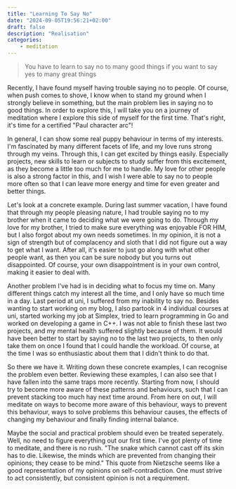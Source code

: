 ```yaml
---
title: "Learning To Say No"
date: "2024-09-05T19:56:21+02:00"
draft: false
description: "Realisation"
categories: 
    - meditation
---
```


> You have to learn to say no to many good things if you want to say yes to many great things

Recently, I have found myself having trouble saying no to people. Of course, when push comes to shove, I know when to stand my ground when I strongly believe in something, but the main problem lies in saying no to good things. In order to explore this, I will take you on a journey of meditation where I explore this side of myself for the first time. That's right, it's time for a certified "Paul character arc"!

In general, I can show some real puppy behaviour in terms of my interests. I'm fascinated by many different facets of life, and my love runs strong through my veins. Through this, I can get excited by things easily. Especially projects, new skills to learn or subjects to study suffer from this excitement, as they become a little too much for me to handle. My love for other people is also a strong factor in this, and I wish I were able to say no to people more often so that I can leave more energy and time for even greater and better things. 

Let's look at a concrete example. During last summer vacation, I have found that through my people pleasing nature, I had trouble saying no to my brother when it came to deciding what we were going to do. Through my love for my brother, I tried to make sure everything was enjoyable FOR HIM, but I also forgot about my own needs sometimes. In my opinion, it is not a sign of strength but of complacency and sloth that I did not figure out a way to get what I want. After all, it's easier to just go along with what other people want, as then you can be sure nobody but you turns out disappointed. Of course, your own disappointment is in your own control, making it easier to deal with. 

Another problem I've had is in deciding what to focus my time on. Many different things catch my interest all the time, and I only have so much time in a day. Last period at uni, I suffered from my inability to say no. Besides wanting to start working on my blog, I also partook in 4 individual courses at uni, started working my job at Simplex, tried to learn programming in Go and worked on developing a game in C++. I was not able to finish these last two projects, and my mental health suffered slightly because of them. It would have been better to start by saying no to the last two projects, to then only take them on once I found that I could handle the workload. Of course, at the time I was so enthusiastic about them that I didn't think to do that. 

So there we have it. Writing down these concrete examples, I can recognise the problem even better. Reviewing these examples, I can also see that I have fallen into the same traps more recently. Starting from now, I should try to become more aware of these patterns and behaviours, such that I can prevent stacking too much hay next time around. From here on out, I will meditate on ways to become more aware of this behaviour, ways to prevent this behaviour, ways to solve problems this behaviour causes, the effects of changing my behaviour and finally finding internal balance. 

Maybe the social and practical problem should even be treated seperately. Well, no need to figure everything out our first time. I've got plenty of time to meditate, and there is no rush. "The snake which cannot cast off its skin has to die. Likewise, the minds which are prevented from changing their opinions; they cease to be mind." This quote from Nietzsche seems like a good representation of my opinions on self-contradiction. One must strive to act consistently, but consistent opinion is not a requirement. 



